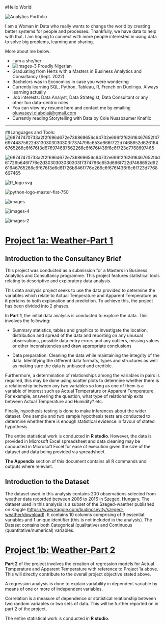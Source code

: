 #Hello World

![Analytics Portfolio](https://user-images.githubusercontent.com/93743793/185815312-f2bb18c1-15e8-4180-a3fc-5699a0229993.jpg)

I am a Woman in Data who really wants to change the world by creating better systems for people and processes. Thankfully, we have data to help with that. I am hoping to connect with more people interested in using data to solve big problems, learning and sharing. 

More about me below:
- I am a she/her
-  ![images-3](https://user-images.githubusercontent.com/93743793/185816924-8973da78-63ec-4087-921e-dfc02f26f3bb.png)
Proudly Nigerian
- Graduating from Herts with a Masters in Business Analytics and Consultancy (Sept. 2022)
- Bachelors was in Economics in case you were wondering
- Currently learning SQL, Python, Tableau, R, French on Duolingo. Always learning actually
- Job interests: Data Analyst, Data Strategist, Data Consultant or any other fun data-centric roles
- You can view my resume here and contact me by emailing oluwaseyi.d.abolaji@gmail.com
- Currently reading Storytelling with Data by Cole Nussbaumer Knaflic

---
##Languages and Tools:
![68747470733a2f2f696d672e736869656c64732e696f2f62616467652f4769744875622d3130303030303f7374796c653d666f722d7468652d6261646765266c6f676f3d676974687562266c6f676f436f6c6f723d7768697465](https://user-images.githubusercontent.com/93743793/185816662-08440c56-bbf6-45db-94b6-51d138a8d8af.svg)

![68747470733a2f2f696d672e736869656c64732e696f2f62616467652f4d61726b646f776e2d3030303030303f7374796c653d666f722d7468652d6261646765266c6f676f3d6d61726b646f776e266c6f676f436f6c6f723d7768697465](https://user-images.githubusercontent.com/93743793/185816675-ebca6d9a-66f0-401b-a585-9796562227d7.svg)

![R_logo svg](https://user-images.githubusercontent.com/93743793/185816854-0a7dde7c-5dc1-4a83-9aaa-ead047a790e3.png)

![python-logo-master-flat-750](https://user-images.githubusercontent.com/93743793/185816857-1293c0c2-ff10-4707-880b-3c123ea12ad3.png)

![images](https://user-images.githubusercontent.com/93743793/185816866-c51a4909-a3ec-437e-8360-556fe122fbdb.png)

![images-4](https://user-images.githubusercontent.com/93743793/185816882-037a8b67-b78b-4746-a0e6-c1a72e2785ee.jpeg)

![images-2](https://user-images.githubusercontent.com/93743793/185816890-8a9b941f-cfce-47b9-aa4e-cbdb098c9604.png)



# [Project 1a: Weather-Part 1](https://docs.google.com/document/d/1mm5XcK9la0DiqWUQWuX8ajueLkumFsoWYHQma7MQ_j8/edit?usp=sharing)

## Introduction to the Consultancy Brief

This project was conducted as a submission for a Masters in Business Analytics and Consultancy programme. This project features statistical tools relating to descriptive and exploratory data analysis.

This data analysis project seeks to use the data provided to determine the variables which relate to Actual Temperature and Apparent Temperature as it pertains to both explanation and prediction. To achieve this, the project has been divided into 2 phases. 

In **Part 1**, the initial data analysis is conducted to explore the data. This involves the following:

* Summary statistics, tables and graphics to investigate the location, distribution and spread of the data and reporting on any unusual observations, possible data entry errors and any outliers, missing values or other inconsistencies and draw appropriate conclusions

* Data preparation: Cleaning the data while maintaining the integrity of the data. Identifying the different data formats, types and structures as well as making sure the data is unbiased and credible. 

Furthermore, a determination of relationships among the variables in pairs is required, this may be done using scatter plots to determine whether there is a relationship between any two variables so long as one of them is a variable of interest such as Actual Temperature or Apparent Temperature. For example, answering the question, what type of relationship exits between Actual Temperature and Humidity? etc.  

Finally, hypothesis testing is done to make inferences about the wider dataset. One sample and two sample hypothesis tests are conducted to determine whether there is enough statistical evidence in favour of stated hypothesis.

The entire statistical work is conducted in **R studio**. However, the data is provided in Microsoft Excel spreadsheet and data cleaning may be conducted in Microsoft Excel for ease of execution given the size of the dataset and data being provided via spreadsheet.


**The Appendix** section of this document contains all R commands and outputs where relevant. 

## Introduction to the Dataset

The dataset used in this analysis contains 200 observations selected from weather data recorded between 2006 to 2016 in Szeged, Hungary. The dataset used in this analysis is a subset of the Szeged-waether published on Kaggle (https://www.kaggle.com/budincsevity/szeged-weather/download). It contains 10 columns comprising of 9 essential variables and 1 unique identifier (this is not included in the analysis). The Dataset contains both Categorical (qualitative) and Continuous (quantitative/numerical) variables.

# [Project 1b: Weather-Part 2](https://docs.google.com/document/d/1dq_U_5ndqPRhVzWyqIjbVs9Vy9Z01RiJAyF6cb6Kx0U/edit?usp=sharing)

**Part 2** of the project involves the creation of regression models for Actual Temperature and Apparent Temperature with reference to Project 1a above. This will directly contribute to the overall project objective stated above. 

A regression analysis is done to explain variability in dependent variable by means of one or more of independent variables. 

Correlation is a measure of dependence or statistical relationship between two random variables or two sets of data. This will be further reported on in part 2 of the project.

The entire statistical work is conducted in **R studio**. 







